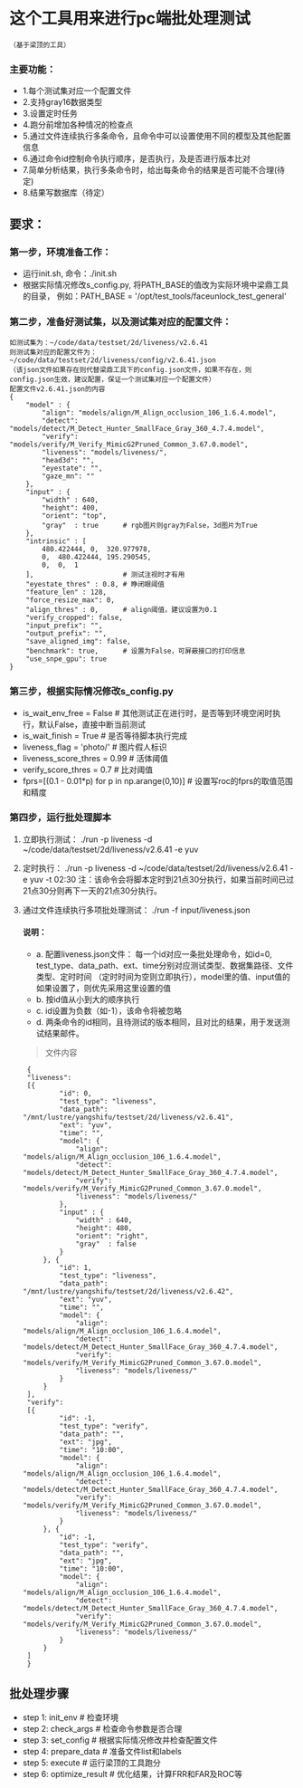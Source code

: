 # 这个工具用来进行pc端批处理测试
    （基于梁顶的工具）
### 主要功能：
- 1.每个测试集对应一个配置文件
- 2.支持gray16数据类型
- 3.设置定时任务
- 4.跑分前增加各种情况的检查点
- 5.通过文件连续执行多条命令，且命令中可以设置使用不同的模型及其他配置信息
- 6.通过命令id控制命令执行顺序，是否执行，及是否进行版本比对
- 7.简单分析结果，执行多条命令时，给出每条命令的结果是否可能不合理(待定)
- 8.结果写数据库（待定）

## 要求：
### 第一步，环境准备工作：
- 运行init.sh, 命令：./init.sh
- 根据实际情况修改s_config.py, 将PATH_BASE的值改为实际环境中梁鼎工具的目录， 例如：PATH_BASE = '/opt/test_tools/faceunlock_test_general'

### 第二步，准备好测试集，以及测试集对应的配置文件：
    如测试集为：~/code/data/testset/2d/liveness/v2.6.41
    则测试集对应的配置文件为：~/code/data/testset/2d/liveness/config/v2.6.41.json
    （该json文件如果存在则代替梁鼎工具下的config.json文件，如果不存在，则config.json生效，建议配置，保证一个测试集对应一个配置文件）
    配置文件v2.6.41.json的内容
    {
        "model" : {
            "align": "models/align/M_Align_occlusion_106_1.6.4.model",
            "detect": "models/detect/M_Detect_Hunter_SmallFace_Gray_360_4.7.4.model",
            "verify": "models/verify/M_Verify_MimicG2Pruned_Common_3.67.0.model",
            "liveness": "models/liveness/",
            "head3d": "",
            "eyestate": "",
            "gaze_mn": ""
        },
        "input" : {
            "width" : 640,
            "height": 400,
            "orient": "top",
            "gray"  : true      # rgb图片则gray为False，3d图片为True
        },
        "intrinsic" : [
            480.422444, 0,  320.977978,
            0,  480.422444, 195.290545,
            0,  0,  1
        ],                      # 测试注视时才有用
        "eyestate_thres" : 0.8, # 睁闭眼阈值
        "feature_len" : 128,
        "force_resize_max": 0,
        "align_thres" : 0,      # align阈值，建议设置为0.1
        "verify_cropped": false,
        "input_prefix": "",
        "output_prefix": "",
        "save_aligned_img": false,
        "benchmark": true,      # 设置为False，可屏蔽接口的打印信息
        "use_snpe_gpu": true
    }

### 第三步，根据实际情况修改s_config.py
- is_wait_env_free = False        # 其他测试正在进行时，是否等到环境空闲时执行，默认False，直接中断当前测试
- is_wait_finish = True       # 是否等待脚本执行完成
- liveness_flag = 'photo/'   # 图片假人标识
- liveness_score_thres = 0.99     # 活体阈值
- verify_score_thres = 0.7        # 比对阈值
- fprs=[(0.1 - 0.01*p) for p in np.arange(0,10)]      # 设置写roc的fprs的取值范围和精度


### 第四步，运行批处理脚本
1. 立即执行测试：
    ./run -p liveness -d ~/code/data/testset/2d/liveness/v2.6.41 -e yuv
2. 定时执行：
    ./run -p liveness -d ~/code/data/testset/2d/liveness/v2.6.41 -e yuv -t 02:30
    注：该命令会将脚本定时到21点30分执行，如果当前时间已过21点30分则再下一天的21点30分执行。
3. 通过文件连续执行多项批处理测试：
    ./run -f input/liveness.json
    #### 说明：
    - a. 配置liveness.json文件：
        每一个id对应一条批处理命令，如id=0, test_type、data_path、ext、time分别对应测试类型、数据集路径、文件类型、定时时间
        （定时时间为空则立即执行），model里的值、input值的如果设置了，则优先采用这里设置的值
    - b. 按id值从小到大的顺序执行
    - c. id设置为负数（如-1），该命令将被忽略
    - d. 两条命令的id相同，且待测试的版本相同，且对比的结果，用于发送测试结果邮件。
    > 文件内容

        {
        "liveness":
        [{
                "id": 0,
                "test_type": "liveness",
                "data_path": "/mnt/lustre/yangshifu/testset/2d/liveness/v2.6.41",
                "ext": "yuv",
                "time": "",
                "model": {
                    "align": "models/align/M_Align_occlusion_106_1.6.4.model",
                    "detect": "models/detect/M_Detect_Hunter_SmallFace_Gray_360_4.7.4.model",
                    "verify": "models/verify/M_Verify_MimicG2Pruned_Common_3.67.0.model",
                    "liveness": "models/liveness/"
                },
                "input" : {
                    "width" : 640,
                    "height": 480,
                    "orient": "right",
                    "gray"  : false
                }
            }, {
                "id": 1,
                "test_type": "liveness",
                "data_path": "/mnt/lustre/yangshifu/testset/2d/liveness/v2.6.42",
                "ext": "yuv",
                "time": "",
                "model": {
                    "align": "models/align/M_Align_occlusion_106_1.6.4.model",
                    "detect": "models/detect/M_Detect_Hunter_SmallFace_Gray_360_4.7.4.model",
                    "verify": "models/verify/M_Verify_MimicG2Pruned_Common_3.67.0.model",
                    "liveness": "models/liveness/"
                }
            }
        ],
        "verify":
        [{
                "id": -1,
                "test_type": "verify",
                "data_path": "",
                "ext": "jpg",
                "time": "10:00",
                "model": {
                    "align": "models/align/M_Align_occlusion_106_1.6.4.model",
                    "detect": "models/detect/M_Detect_Hunter_SmallFace_Gray_360_4.7.4.model",
                    "verify": "models/verify/M_Verify_MimicG2Pruned_Common_3.67.0.model",
                    "liveness": "models/liveness/"
                }
            }, {
                "id": -1,
                "test_type": "verify",
                "data_path": "",
                "ext": "jpg",
                "time": "10:00",
                "model": {
                    "align": "models/align/M_Align_occlusion_106_1.6.4.model",
                    "detect": "models/detect/M_Detect_Hunter_SmallFace_Gray_360_4.7.4.model",
                    "verify": "models/verify/M_Verify_MimicG2Pruned_Common_3.67.0.model",
                    "liveness": "models/liveness/"
                }
            }
        ]
        }

## 批处理步骤
- step 1: init_env  # 检查环境
- step 2: check_args  # 检查命令参数是否合理
- step 3: set_config  # 根据实际情况修改并检查配置文件
- step 4: prepare_data    # 准备文件list和labels
- step 5: execute     # 运行梁顶的工具跑分
- step 6: optimize_result # 优化结果，计算FRR和FAR及ROC等
